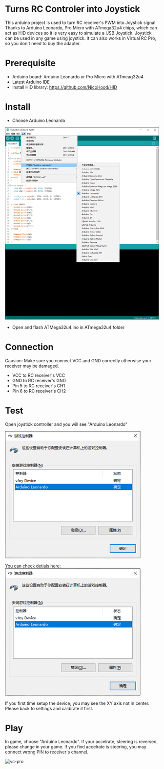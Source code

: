 Turns RC Controler into Joystick
==========

This arduino project is used to turn RC receiver's PWM into Joystick signal. Thanks to Arduino Leonardo, Pro Micro with ATmega32u4 chips, which can act as HID devices so it is very easy to simulate a USB Joystick. Joystick can be used in any game using joystick. It can also works in Virtual RC Pro, so you don't need to buy the adapter.

# Prerequisite

* Arduino board: Arduino Leonardo or Pro Micro with ATmeag32u4
* Latest Arduino IDE
* Install HID library: https://github.com/NicoHood/HID

# Install

* Choose Arduino Leonardo

![Arduino](./resources/arduino.PNG)

* Open and flash ATMega32u4.ino in ATmega32u4 folder

# Connection

Causion: Make sure you connect VCC and GND correctly otherwise your receiver may be damaged.
* VCC to RC receiver's VCC
* GND to RC receiver's GND
* Pin 5 to RC receiver's CH1
* Pin 6 to RC receiver's CH2

# Test

Open joystick controller and you will see "Arduino Leonardo"

![Joystict](./resources/joystick.png)

You can check detials here:
![details](./resources/joystick.png)

If you first time setup the device, you may see the XY axis not in center. Please back to settings and calibrate it first.

# Play

In game, choose "Arduino Leonardo". If your accelrate, steering is reversed, please change in your game. If you find accelrate is steering, you may connect wrong PIN to receiver's channel.

![vc-pro](./resources/vc-pro.png)